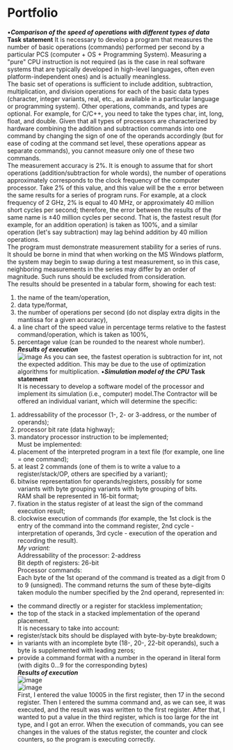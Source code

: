 # Portfolio
•***Comparison of the speed of operations with different types of data***<br/>
**Task statement**
It is necessary to develop a program that measures the number of basic operations (commands) performed per second by a particular PCS (computer + OS + Programming System). Measuring a "pure" CPU instruction is not required (as is the case in real software systems that are typically developed in high-level languages, often even platform-independent ones) and is actually meaningless.<br/>
The basic set of operations is sufficient to include addition, subtraction, multiplication, and division operations for each of the basic data types (character, integer variants, real, etc., as available in a particular language or programming system). Other operations, commands, and types are optional. For example, for C/C++, you need to take the types char, int, long, float, and double. Given that all types of processors are characterized by hardware combining the addition and subtraction commands into one command by changing the sign of one of the operands accordingly (but for ease of coding at the command set level, these operations appear as separate commands), you cannot measure only one of these two commands.<br/>
The measurement accuracy is 2%. It is enough to assume that for short operations (addition/subtraction for whole words), the number of operations approximately corresponds to the clock frequency of the computer processor. Take 2% of this value, and this value will be the ± error between the same results for a series of program runs. For example, at a clock frequency of 2 GHz, 2% is equal to 40 MHz, or approximately 40 million short cycles per second; therefore, the error between the results of the same name is ±40 million cycles per second. That is, the fastest result (for example, for an addition operation) is taken as 100%, and a similar operation (let's say subtraction) may lag behind addition by 40 million operations.<br/>
The program must demonstrate measurement stability for a series of runs. It should be borne in mind that when working on the MS Windows platform, the system may begin to swap during a test measurement, so in this case, neighboring measurements in the series may differ by an order of magnitude. Such runs should be excluded from consideration.<br/>
The results should be presented in a tabular form, showing for each test:<br/>
1. the name of the team/operation,<br/>
2. data type/format,<br/>
3. the number of operations per second (do not display extra digits in the mantissa for a given accuracy),<br/>
4. a line chart of the speed value in percentage terms relative to the fastest command/operation, which is taken as 100%,<br/>
5. percentage value (can be rounded to the nearest whole number).<br/>
***Results of execution***<br/>
![image](https://github.com/BohdanPatrin/Portfolio/assets/127937644/4b75de3b-4eec-4029-86ba-542fb0175b77)
As you can see, the fastest operation is subtraction for int, not the expected addition. This may be due to the use of optimization algorithms for multiplication.
•***Simulation model of the CPU***
**Task statement**<br/>
It is necessary to develop a software model of the processor and implement its simulation (i.e., computer) model.The Contractor will be offered an individual variant, which will determine the specific:<br/>
1) addressability of the processor (1-, 2- or 3-address, or the number of operands);<br/>
2) processor bit rate (data highway);<br/>
3) mandatory processor instruction to be implemented;<br/>
Must be implemented:<br/>
1) placement of the interpreted program in a text file (for example, one line = one command);<br/>
2) at least 2 commands (one of them is to write a value to a register/stack/OP, others are specified by a variant);<br/>
3) bitwise representation for operands/registers, possibly for some variants with byte grouping variants with byte grouping of bits.<br/>
RAM shall be represented in 16-bit format;<br/>
4) fixation in the status register of at least the sign of the command execution result;<br/>
5) clockwise execution of commands (for example, the 1st clock is the entry of the command into the command register, 2nd cycle - interpretation of operands, 3rd cycle - execution of the operation and recording the result).<br/>
*My variant:*<br/>
Addressability of the processor: 2-address<br/>
Bit depth of registers: 26-bit<br/>
Processor commands:<br/>
Each byte of the 1st operand of the command is treated as a digit from 0 to 9 (unsigned). The command returns the sum of these byte-digits taken modulo the number specified by the 2nd operand, represented in:<br/>
- the command directly or a register for stackless implementation;<br/>
- the top of the stack in a stacked implementation of the operand placement.<br/>
It is necessary to take into account:<br/>
- register/stack bits should be displayed with byte-by-byte breakdown;<br/>
- in variants with an incomplete byte (18-, 20-, 22-bit operands), such a byte is supplemented with leading zeros;<br/>
- provide a command format with a number in the operand in literal form (with digits 0...9 for the corresponding bytes)<br/>
***Results of execution***<br/>
![image](https://github.com/BohdanPatrin/Portfolio/assets/127937644/e9d44948-ad26-47a1-b9d6-20e602045885)<br/>
![image](https://github.com/BohdanPatrin/Portfolio/assets/127937644/63b7632b-60d1-470e-8fe5-292ae618ec7d)<br/>
First, I entered the value 10005 in the first register, then 17 in the second register.
Then I entered the summa command and, as we can see, it was executed, and the result was was written to the first register. After that, I wanted to put a value in the third register, which is too large for the int type, and I got an error. When the execution of commands, you can see changes in the values of the status register, the counter and clock counters, so the program is executing correctly.

